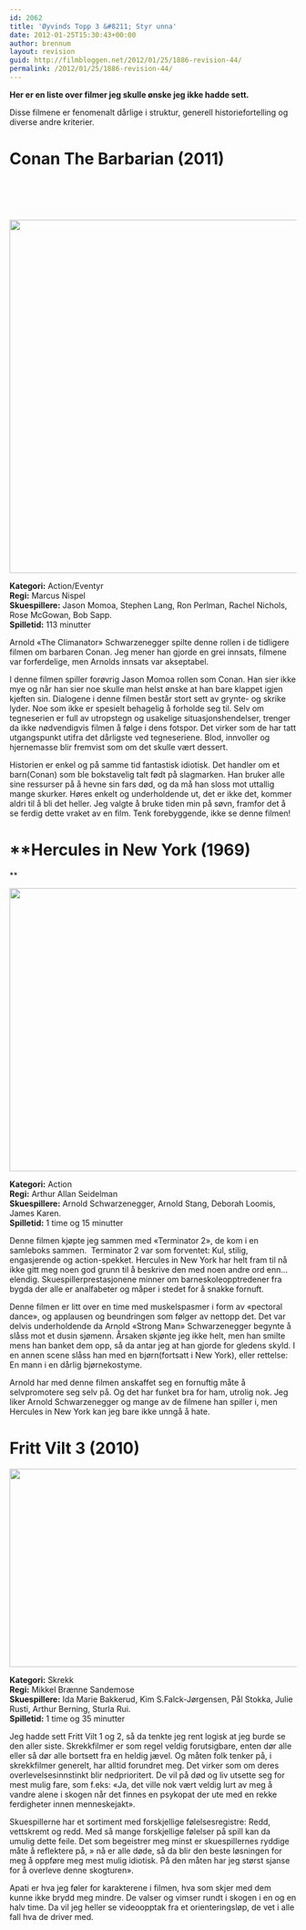 ```yaml
---
id: 2062
title: 'Øyvinds Topp 3 &#8211; Styr unna'
date: 2012-01-25T15:30:43+00:00
author: brennum
layout: revision
guid: http://filmbloggen.net/2012/01/25/1886-revision-44/
permalink: /2012/01/25/1886-revision-44/
---
```

<p style="text-align: left">
  <strong>Her er en liste over filmer jeg skulle ønske jeg ikke hadde sett.</strong>
</p>

<p style="text-align: left">
  Disse filmene er fenomenalt dårlige i struktur, generell historiefortelling og diverse andre kriterier.
</p>

<h1 style="text-align: left">
  <strong><!--more-->Conan The Barbarian (2011)
  
  <br /> </strong>
</h1>

<a href="http://filmbloggen.net/2012/01/25/%c3%b8yvinds-topp-3-styr-unna/conan_the_barbarian-2011-rock-hard-fitness-2/" rel="attachment wp-att-2006"><img class="alignnone size-large wp-image-2006" src="http://filmbloggen.net/wp-content/uploads//2012/01/conan_the_barbarian-2011-rock-hard-fitness1-620x620.jpg" alt="" width="620" height="620" /></a>

**Kategori:** Action/Eventyr  
**Regi:** Marcus Nispel  
**Skuespillere:** Jason Momoa, Stephen Lang, Ron Perlman, Rachel Nichols, Rose McGowan, Bob Sapp.  
**Spilletid:** 113 minutter

Arnold &laquo;The Climanator&raquo; Schwarzenegger spilte denne rollen i de tidligere filmen om barbaren Conan. Jeg mener han gjorde en grei innsats, filmene var forferdelige, men Arnolds innsats var akseptabel.

I denne filmen spiller forøvrig Jason Momoa rollen som Conan. Han sier ikke mye og når han sier noe skulle man helst ønske at han bare klappet igjen kjeften sin. Dialogene i denne filmen består stort sett av grynte- og skrike lyder. Noe som ikke er spesielt behagelig å forholde seg til. Selv om tegneserien er full av utropstegn og usakelige situasjonshendelser, trenger da ikke nødvendigvis filmen å følge i dens fotspor. Det virker som de har tatt utgangspunkt utifra det dårligste ved tegneseriene. Blod, innvoller og hjernemasse blir fremvist som om det skulle vært dessert.

Historien er enkel og på samme tid fantastisk idiotisk. Det handler om et barn(Conan) som ble bokstavelig talt født på slagmarken. Han bruker alle sine ressurser på å hevne sin fars død, og da må han sloss mot uttallig mange skurker. Høres enkelt og underholdende ut, det er ikke det, kommer aldri til å bli det heller. Jeg valgte å bruke tiden min på søvn, framfor det å se ferdig dette vraket av en film. Tenk forebyggende, ikke se denne filmen!

# **Hercules in New York (1969)  
** 

<a href="http://filmbloggen.net/2012/01/25/%c3%b8yvinds-topp-3-styr-unna/hercules_in_new_york_1970_1600x1200_175835/" rel="attachment wp-att-2009"><img class="alignnone size-large wp-image-2009" src="http://filmbloggen.net/wp-content/uploads//2012/01/hercules_in_new_york_1970_1600x1200_175835-620x497.jpg" alt="" width="620" height="497" /></a>

**Kategori:** Action  
**Regi:** Arthur Allan Seidelman  
**Skuespillere:** Arnold Schwarzenegger, Arnold Stang, Deborah Loomis, James Karen.  
**Spilletid:** 1 time og 15 minutter

Denne filmen kjøpte jeg sammen med &laquo;Terminator 2&raquo;, de kom i en samleboks sammen.  Terminator 2 var som forventet: Kul, stilig, engasjerende og action-spekket. Hercules in New York har helt fram til nå ikke gitt meg noen god grunn til å beskrive den med noen andre ord enn&#8230; elendig. Skuespillerprestasjonene minner om barneskoleopptredener fra bygda der alle er analfabeter og måper i stedet for å snakke fornuft.

Denne filmen er litt over en time med muskelspasmer i form av &laquo;pectoral dance&raquo;, og applausen og beundringen som følger av nettopp det. Det var delvis underholdende da Arnold &laquo;Strong Man&raquo; Schwarzenegger begynte å slåss mot et dusin sjømenn. Årsaken skjønte jeg ikke helt, men han smilte mens han banket dem opp, så da antar jeg at han gjorde for gledens skyld. I en annen scene slåss han med en bjørn(fortsatt i New York), eller rettelse: En mann i en dårlig bjørnekostyme.

Arnold har med denne filmen anskaffet seg en fornuftig måte å selvpromotere seg selv på. Og det har funket bra for ham, utrolig nok. Jeg liker Arnold Schwarzenegger og mange av de filmene han spiller i, men Hercules in New York kan jeg bare ikke unngå å hate.

# Fritt Vilt 3 (2010)

<a href="http://filmbloggen.net/2012/01/25/%c3%b8yvinds-topp-3-styr-unna/fritt-vilt-iii-bilde-4/" rel="attachment wp-att-2031"><img class="alignnone size-large wp-image-2031" src="http://filmbloggen.net/wp-content/uploads//2012/01/Fritt-Vilt-III-bilde-4-620x348.jpg" alt="" width="620" height="348" /></a>

**Kategori:** Skrekk  
**Regi:** Mikkel Brænne Sandemose  
**Skuespillere:** Ida Marie Bakkerud, Kim S.Falck-Jørgensen, Pål Stokka, Julie Rusti, Arthur Berning, Sturla Rui.  
**Spilletid:** 1 time og 35 minutter

Jeg hadde sett Fritt Vilt 1 og 2, så da tenkte jeg rent logisk at jeg burde se den aller siste. Skrekkfilmer er som regel veldig forutsigbare, enten dør alle eller så dør alle bortsett fra en heldig jævel. Og måten folk tenker på, i skrekkfilmer generelt, har alltid forundret meg. Det virker som om deres overlevelsesinnstinkt blir nedprioritert. De vil på død og liv utsette seg for mest mulig fare, som f.eks: &laquo;Ja, det ville nok vært veldig lurt av meg å vandre alene i skogen når det finnes en psykopat der ute med en rekke ferdigheter innen menneskejakt&raquo;.

Skuespillerne har et sortiment med forskjellige følelsesregistre: Redd, vettskremt og redd. Med så mange forskjellige følelser på spill kan da umulig dette feile. Det som begeistrer meg minst er skuespillernes ryddige måte å reflektere på, &raquo; nå er alle døde, så da blir den beste løsningen for meg å oppføre meg mest mulig idiotisk. På den måten har jeg størst sjanse for å overleve denne skogturen&raquo;.

Apati er hva jeg føler for karakterene i filmen, hva som skjer med dem kunne ikke brydd meg mindre. De valser og vimser rundt i skogen i en og en halv time. Da vil jeg heller se videoopptak fra et orienteringsløp, de vet i alle fall hva de driver med.